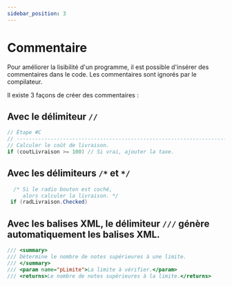 ```yaml
---
sidebar_position: 3
---
```


# Commentaire

Pour améliorer la lisibilité d'un programme, il est possible d'insérer des commentaires dans le code.
Les commentaires sont ignorés par le compilateur.

Il existe 3 façons de créer des commentaires :

## Avec le délimiteur `//`

```cs
// Étape #C
// ------------------------------------------------------------------------
// Calculer le coût de livraison.
if (coutLivraison >= 100) // Si vrai, ajouter la taxe.
```

## Avec les délimiteurs `/*` et `*/`

```cs
  /* Si le radio bouton est coché,
     alors calculer la livraison. */
 if (radLivraison.Checked)
```

## Avec les balises XML, le délimiteur `///` génère automatiquement les balises XML.

```cs
/// <summary>
/// Détermine le nombre de notes supérieures à une limite.
/// </summary>
/// <param name="pLimite">La limite à vérifier.</param>
/// <returns>Le nombre de notes supérieures à la limite.</returns>
```
